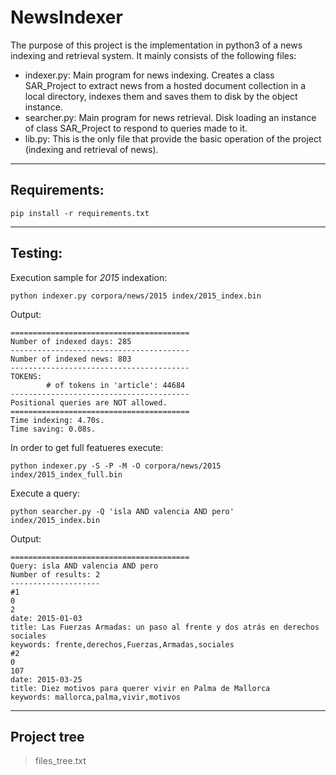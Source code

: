 # NewsIndexer

The purpose of this project is the implementation in python3 of a news indexing and retrieval system. It mainly consists of the following files:

* indexer.py: Main program for news indexing. Creates a class SAR_Project to extract news from a hosted document collection in a local directory, indexes them and saves them to disk by the object instance.
* searcher.py: Main program for news retrieval. Disk loading an instance of class SAR_Project to respond to queries made to it.
* lib.py: This is the only file that provide the basic operation of the project (indexing and retrieval of news).


-------------------------------------
## Requirements:
~~~
pip install -r requirements.txt
~~~

--------------------------------------
## Testing:
Execution sample for *2015* indexation:
~~~
python indexer.py corpora/news/2015 index/2015_index.bin
~~~
Output:
~~~
========================================
Number of indexed days: 285 
----------------------------------------
Number of indexed news: 803
----------------------------------------
TOKENS:
        # of tokens in 'article': 44684
----------------------------------------
Positional queries are NOT allowed.
========================================
Time indexing: 4.70s.
Time saving: 0.08s.
~~~

In order to get full featueres execute:
~~~
python indexer.py -S -P -M -O corpora/news/2015 index/2015_index_full.bin
~~~

Execute a query:
~~~
python searcher.py -Q 'isla AND valencia AND pero' index/2015_index.bin
~~~
Output:
~~~
========================================
Query: isla AND valencia AND pero
Number of results: 2
--------------------
#1
0
2
date: 2015-01-03
title: Las Fuerzas Armadas: un paso al frente y dos atrás en derechos sociales
keywords: frente,derechos,Fuerzas,Armadas,sociales
#2
0
107
date: 2015-03-25
title: Diez motivos para querer vivir en Palma de Mallorca
keywords: mallorca,palma,vivir,motivos
~~~

-----------------------------------------------------------
## Project tree

> files_tree.txt